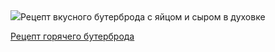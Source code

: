 <!--2025-10-05 12:34:40-->
<div class="yb">
  <div class="rss povarenok"><a href="https://www.povarenok.ru/recipes/show/183137/"><img src="https://www.povarenok.ru/data/cache/2025oct/05/34/3191577_77292-640x480.jpg"></a>Рецепт вкусного бутерброда с яйцом и сыром в духовке <p class="titl"><a href="https://www.povarenok.ru/recipes/show/183137/">Рецепт горячего бутерброда</a></p></div>
</div>
